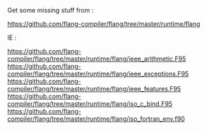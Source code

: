 Get some missing stuff from :

https://github.com/flang-compiler/flang/tree/master/runtime/flang


IE :

https://github.com/flang-compiler/flang/tree/master/runtime/flang/ieee_arithmetic.F95
https://github.com/flang-compiler/flang/tree/master/runtime/flang/ieee_exceptions.F95
https://github.com/flang-compiler/flang/tree/master/runtime/flang/ieee_features.F95
https://github.com/flang-compiler/flang/tree/master/runtime/flang/iso_c_bind.F95
https://github.com/flang-compiler/flang/tree/master/runtime/flang/iso_fortran_env.f90
